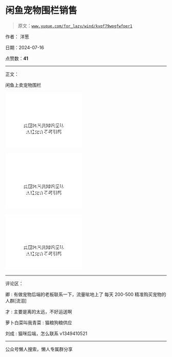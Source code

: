 # 闲鱼宠物围栏销售

> 原文：[`www.yuque.com/for_lazy/wind/kvqf79wpgfwfper1`](https://www.yuque.com/for_lazy/wind/kvqf79wpgfwfper1)

作者： 洋葱

日期：2024-07-16

点赞数：**41**

* * *

正文：

闲鱼上卖宠物围栏

![](img/35323348d81eaf8b554f15ab12fe93f4.png "None")

![](img/3395aa9f8d9aeebf0a3eb8693752d164.png "None")

![](img/047888c73a04b58d9f33cf2402f302d0.png "None")

* * *

评论区：

卿 : 有做宠物后端的老板联系一下，流量呲地上了 每天 200-500 精准购买宠物的人群[流泪]

才 : 主要是离的太远，不好运送啊

萝卜白菜叫我青菜 : 猫粮狗粮供应

刘成 : 猫咪后端，怎么联系 v1349410521

* * *

公众号懒人搜索，懒人专属群分享